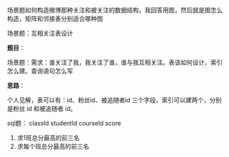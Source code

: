 场景题如何构造微博那种关注和被关注的数据结构，我回答用图，然后就是图怎么构造，矩阵和邻接表分别适合哪种图

场景题：互相关注表设计

 **题目**：

 场景题：需求：谁关注了我，我关注了谁，谁与我互相关注。表该如何设计，索引怎么建。查询语句怎么写

 **思路**：

 个人见解，表可以有：id、粉丝id、被追随者id 三个字段，索引可以建两个，分别是粉丝 id 和被追随者 id。


sql题：
classId studentId courseId score
1. 求1班总分最高的前三名
2. 求每个班总分最高的前三名
